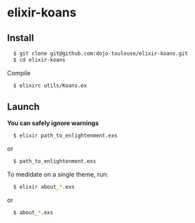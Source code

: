 elixir-koans
============

Install
-------

```bash
  $ git clone git@github.com:dojo-toulouse/elixir-koans.git
  $ cd elixir-koans
```

Compile

```bash
  $ elixirc utils/Koans.ex
```

Launch
-------

**You can safely ignore warnings**

```bash
  $ elixir path_to_enlightenment.exs
```

or

```bash
  $ path_to_enlightenment.exs
```

To medidate on a single theme, run:
```bash
  $ elixir about_*.exs
```

or

```bash
  $ about_*.exs
```